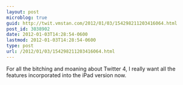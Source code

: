 ```yaml
---
layout: post
microblog: true
guid: http://twit.vmstan.com/2012/01/03/154298211203416064.html
post_id: 3038902
date: 2012-01-03T14:28:54-0600
lastmod: 2012-01-03T14:28:54-0600
type: post
url: /2012/01/03/154298211203416064.html
---
```

For all the bitching and moaning about Twitter 4, I really want all the features incorporated into the iPad version now.
